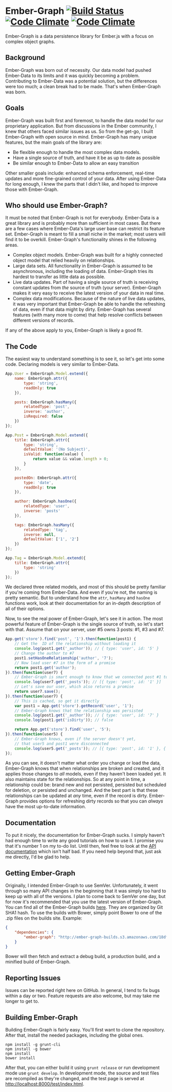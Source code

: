 # Ember-Graph [![Build Status](https://secure.travis-ci.org/gordonkristan/ember-graph.png?branch=master)](http://travis-ci.org/gordonkristan/ember-graph) [![Code Climate](https://codeclimate.com/github/gordonkristan/ember-graph.png)](https://codeclimate.com/github/gordonkristan/ember-graph) [![Code Climate](https://codeclimate.com/github/gordonkristan/ember-graph/coverage.png)](https://codeclimate.com/github/gordonkristan/ember-graph)

Ember-Graph is a data persistence library for Ember.js with a focus on complex object graphs.

## Background

Ember-Graph was born out of necessity. Our data model had pushed Ember-Data to its limits and it was quickly becoming a
problem. Contributing to Ember-Data was a potential solution, but the differences were too much; a clean break had to be
made. That's when Ember-Graph was born.

## Goals

Ember-Graph was built first and foremost, to handle the data model for our proprietary application. But from discussions
in the Ember community, I knew that others faced similar issues as us. So from the get-go, I built Ember-Graph with open
source in mind. Ember-Graph has many unique features, but the main goals of the library are:

- Be flexible enough to handle the most complex data models.
- Have a single source of truth, and have it be as up to date as possible
- Be similar enough to Ember-Data to allow an easy transition

Other smaller goals include: enhanced schema enforcement, real-time updates and more fine-grained control of your data.
After using Ember-Data for long enough, I knew the parts that I didn't like, and hoped to improve those with
Ember-Graph.

## Who should use Ember-Graph?

It must be noted that Ember-Graph is not for everybody. Ember-Data is a great library and is probably more than
sufficient in most cases. But there are a few cases where Ember-Data's large user base can restrict its feature set.
Ember-Graph is meant to fill a small niche in the market; most users will find it to be overkill. Ember-Graph's
functionality shines in the following areas.

- Complex object models. Ember-Graph was built for a highly connected object model that relied heavily on relationships.
- Large data sets. All functionality in Ember-Graph is assumed to be asynchronous, including the loading of data.
  Ember-Graph tries its hardest to transfer as little data as possible.
- Live data updates. Part of having a single source of truth is receiving constant updates from _the_ source of truth
  (your server). Ember-Graph makes it very easy to receive the latest version of your data in real time.
- Complex data modifications. Because of the nature of live data updates, it was very important that Ember-Graph be able
  to handle the refreshing of data, even if that data might by dirty. Ember-Graph has several features (with many more
  to come) that help resolve conflicts between different versions of records.

If any of the above apply to you, Ember-Graph is likely a good fit.

## The Code

The easiest way to understand something is to see it, so let's get into some code. Declaring models is very similar to
Ember-Data.

```js
App.User = EmberGraph.Model.extend({
	name: EmberGraph.attr({
		type: 'string',
		readOnly: true
	}),

	posts: EmberGraph.hasMany({
		relatedType: 'post',
		inverse: 'author',
		isRequired: false
	})
});

App.Post = EmberGraph.Model.extend({
	title: EmberGraph.attr({
		type: 'string',
		defaultValue: '(No Subject)',
		isValid: function(value) {
			return value && value.length > 0;
		}
	}),

	postedOn: EmberGraph.attr({
		type: 'date',
		readOnly: true
	}),

	author: EmberGraph.hasOne({
		relatedType: 'user',
		inverse: 'posts'
	}),

	tags: EmberGraph.hasMany({
		relatedType: 'tag',
		inverse: null,
		defaultValue: ['1', '2']
	})
});

App.Tag = EmberGraph.Model.extend({
	title: EmberGraph.attr({
		type: 'string'
	})
});

```

We declared three related models, and most of this should be pretty familiar if you're coming from Ember-Data. And even
if you're not, the naming is pretty semantic. But to understand how the `attr`, `hasMany` and `hasOne` functions work,
look at their documentation for an in-depth description of all of their options.

Now, to see the real power of Ember-Graph, let's see it in action. The most powerful feature of Ember-Graph is the
single source of truth, so let's start with that. Assume that on your server, user #5 owns 3 posts: #1, #3 and #7.

```js
App.get('store').find('post', '1').then(function(post1) {
	// Get the  ID of the relationship without loading it
	console.log(post1.get('_author')); // { type: 'user', id: '5' }
	// Change the author to #7
	post1.setHasOneRelationship('author', '7');
	// Now load user #7 in the form of a promise
	return post1.get('author');
}).then(function(user7) {
	// Ember-Graph is smart enough to know that we connected post #1 to user #7
	console.log(user7.get('_posts')); // [{ type: 'post', id: '1' }]
	// Let's save our user, which also returns a promise
	return user7.save();
}).then(function(user7) {
	// This is cached, so get it directly
	var post1 = App.get('store').getRecord('user', '1');
	// Ember-Graph knows that the relationship was persisted
	console.log(post1.get('_author')); // { type: 'user', id: '7' }
	console.log(post1.get('isDirty')); // false

	return App.get('store').find('user', '5');
}).then(function(user5) {
	// Ember-Graph knows, even if the server doesn't yet,
	// that user5 and post1 were disconnected
	console.log(user5.get('_posts')); // [{ type: 'post', id: '1' }, { type: 'post', id: '3' }]
});
```

As you can see, it doesn't matter what order you change or load the data, Ember-Graph knows that when relationships are
broken and created, and it applies those changes to _all_ models, even if they haven't been loaded yet. It also
maintains state for the relationships. So at any point in time, a relationship could be: brand new and not persisted,
persisted but scheduled for deletion, or persisted and unchanged. And the best part is that these relationships can be
updated at _any_ time, even if the record is dirty. Ember-Graph provides options for refreshing dirty records so that
you can _always_ have the most up-to-date information.

## Documentation

To put it nicely, the documentation for Ember-Graph sucks. I simply haven't had enough time to write any good
tutorials on how to use it. I promise you that it's number 1 on my to-do list. Until then, feel free to look at
the [API documentation](http://ember-graph.com/api/EmberGraph.html#index) which isn't half bad. If you need help
beyond that, just ask me directly, I'd be glad to help.

## Getting Ember-Graph

Originally, I intended Ember-Graph to use SemVer. Unfortunately, it went through so many API changes in the beginning
that it was simply too hard to keep up with all of the versions. I plan to come back to SemVer one day, but for now
it's recommended that you use the latest version of Ember-Graph. You can find all of the Ember-Graph builds
[here](https://ember-graph-builds.s3.amazonaws.com/index.html). They are organized by Git SHA1 hash. To use the builds
with Bower, simply point Bower to one of the .zip files on the builds site. Example:

```json
{
	"dependencies": {
		"ember-graph": "http://ember-graph-builds.s3.amazonaws.com/18dfe952f917e9c7f37d283252e4e2ff88e4f6c3/ember-graph.zip"
	}
}
```

Bower will then fetch and extract a debug build, a production build, and a minified build of Ember-Graph.

## Reporting Issues

Issues can be reported right here on GitHub. In general, I tend to fix bugs within a day or two. Feature requests
are also welcome, but may take me longer to get to.

## Building Ember-Graph

Building Ember-Graph is fairly easy. You'll first want to clone the repository. After that, install the needed packages, including the global ones.

```
npm install -g grunt-cli
npm install -g bower
npm install
bower install
```

After that, you can either build it using `grunt release` or run development mode use `grunt develop`. In development mode, the source and test files are recompiled as they're changed, and the test page is served at [http://localhost:8000/test/index.html](http://localhost:8000/test/index.html).
